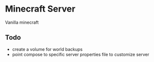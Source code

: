 # Minecraft Server

Vanilla minecraft

## Todo
* create a volume for world backups
* point compose to specific server properties file to customize server

